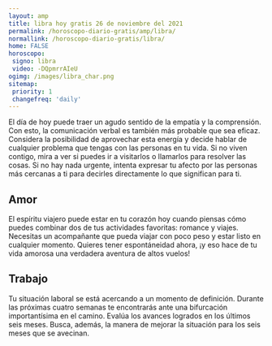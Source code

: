 ```yaml
---
layout: amp
title: libra hoy gratis 26 de noviembre del 2021 
permalink: /horoscopo-diario-gratis/amp/libra/
normallink: /horoscopo-diario-gratis/libra/
home: FALSE
horoscopo:
 signo: libra
 video: -DQpmrrAIeU
ogimg: /images/libra_char.png
sitemap:
 priority: 1
 changefreq: 'daily'
---
```



El día de hoy puede traer un agudo sentido de la empatía y la comprensión. Con esto, la comunicación verbal es también más probable que sea eficaz. Considera la posibilidad de aprovechar esta energía y decide hablar de cualquier problema que tengas con las personas en tu vida. Si no viven contigo, mira a ver si puedes ir a visitarlos o llamarlos para resolver las cosas. Si no hay nada urgente, intenta expresar tu afecto por las personas más cercanas a ti para decirles directamente lo que significan para ti.

## Amor

El espíritu viajero puede estar en tu corazón hoy cuando piensas cómo puedes combinar dos de tus actividades favoritas: romance y viajes. Necesitas un acompañante que pueda viajar con poco peso y estar listo en cualquier momento. Quieres tener espontáneidad ahora, ¡y eso hace de tu vida amorosa una verdadera aventura de altos vuelos!

## Trabajo

Tu situación laboral se está acercando a un momento de definición. Durante las próximas cuatro semanas te encontrarás ante una bifurcación importantísima en el camino. Evalúa los avances logrados en los últimos seis meses. Busca, además, la manera de mejorar la situación para los seis meses que se avecinan.